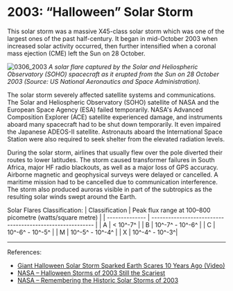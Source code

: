 # 2003: “Halloween” Solar Storm

This solar storm was a massive X45-class solar storm which was one of the largest ones of the past half-century. It began in mid-October 2003 when increased solar activity occurred, then further intensified when a coronal mass ejection (CME) left the Sun on 28 October.

![0306_2003](./static/0306_2003.png)
*A solar flare captured by the Solar and Heliospheric Observatory (SOHO) spacecraft as it erupted from the Sun on 28 October 2003 (Source:  US National Aeronautics and Space Administration).*

The solar storm severely affected satellite systems and communications.  The Solar and Heliospheric Observatory (SOHO) satellite of NASA and the European Space Agency (ESA) failed temporarily.  NASA's Advanced Composition Explorer (ACE) satellite experienced damage, and instruments aboard many spacecraft had to be shut down temporarily.  It even impaired the Japanese ADEOS-II satellite.  Astronauts aboard the International Space Station were also required to seek shelter from the elevated radiation levels. 

During the solar storm, airlines that usually flew over the pole diverted their routes to lower latitudes.  The storm caused transformer failures in South Africa, major HF radio blackouts, as well as a major loss of GPS accuracy.  Airborne magnetic and geophysical surveys were delayed or cancelled.  A maritime mission had to be cancelled due to communication interference.  The storm also produced auroras visible in part of the subtropics as the resulting solar winds swept around the Earth.

Solar Flares Classification:
| Classification | Peak flux range at 100–800 picometre (watts/square metre) |
| -------------- | --------------------------------------------------------- |
| A              | &lt; 10^-7^                                              |
| B              | 10^-7^ - 10^-6^                                     |
| C              | 10^-6^ - 10^-5^                                     |
| M              | 10^-5^ - 10^-4^                                     |
| X              | 10^-4^ - 10^-3^|

---

References:

- [Giant Halloween Solar Storm Sparked Earth Scares 10 Years Ago (Video)](https://www.space.com/23396-scary-halloween-solar-storm-2003-anniversary.html)
- [NASA – Halloween Storms of 2003 Still the Scariest](https://www.nasa.gov/topics/solarsystem/features/halloween_storms.html)
- [NASA – Remembering the Historic Solar Storms of 2003](https://www.nasa.gov/feature/remembering-the-historic-solar-storms-of-2003)
